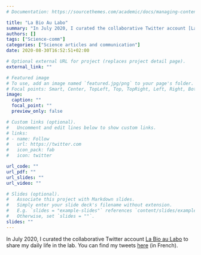 ```yaml
---
# Documentation: https://sourcethemes.com/academic/docs/managing-content/

title: "La Bio Au Labo"
summary: "In July 2020, I curated the collaborative Twitter account [La Bio au Labo](https://labioaulabo.tumblr.com/) to share my daily life in the lab. You can find my tweets [here](https://wakelet.com/wake/cgmz595m48y8nlfzNAz5K) (in French)."
authors: []
tags: ["Science-comm"]
categories: ["Science articles and communication"]  
date: 2020-08-30T16:52:51+02:00

# Optional external URL for project (replaces project detail page).
external_link: ""

# Featured image
# To use, add an image named `featured.jpg/png` to your page's folder.
# Focal points: Smart, Center, TopLeft, Top, TopRight, Left, Right, BottomLeft, Bottom, BottomRight.
image:
  caption: ""
  focal_point: ""
  preview_only: false

# Custom links (optional).
#   Uncomment and edit lines below to show custom links.
# links:
# - name: Follow
#   url: https://twitter.com
#   icon_pack: fab
#   icon: twitter

url_code: ""
url_pdf: ""
url_slides: ""
url_video: ""

# Slides (optional).
#   Associate this project with Markdown slides.
#   Simply enter your slide deck's filename without extension.
#   E.g. `slides = "example-slides"` references `content/slides/example-slides.md`.
#   Otherwise, set `slides = ""`.
slides: ""
---
```


In July 2020, I curated the collaborative Twitter account [La Bio au Labo](https://labioaulabo.tumblr.com/) to share my daily life in the lab. You can find my tweets [here](https://wakelet.com/wake/cgmz595m48y8nlfzNAz5K) (in French).

